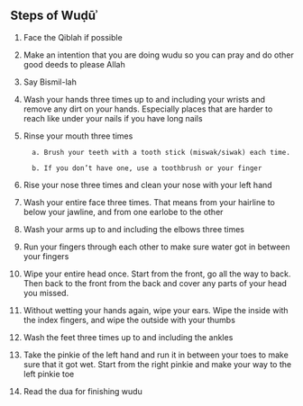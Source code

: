## Steps of Wuḍūʾ
1. Face the Qiblah if possible

2. Make an intention that you are doing wudu so you can pray and do other good deeds to
please Allah

3. Say Bismil-lah

4. Wash your hands three times up to and including your wrists and remove any dirt on
your hands. Especially places that are harder to reach like under your nails if you have
long nails

5. Rinse your mouth three times
     
         a. Brush your teeth with a tooth stick (miswak/siwak) each time.
     
         b. If you don’t have one, use a toothbrush or your finger

6. Rise your nose three times and clean your nose with your left hand

7. Wash your entire face three times. That means from your hairline to below your jawline,
and from one earlobe to the other

8. Wash your arms up to and including the elbows three times

9. Run your fingers through each other to make sure water got in between your fingers

10. Wipe your entire head once. Start from the front, go all the way to back. Then back to
the front from the back and cover any parts of your head you missed.

11. Without wetting your hands again, wipe your ears. Wipe the inside with the index
fingers, and wipe the outside with your thumbs

12. Wash the feet three times up to and including the ankles

13. Take the pinkie of the left hand and run it in between your toes to make sure that it got
wet. Start from the right pinkie and make your way to the left pinkie toe

14. Read the dua for finishing wudu
